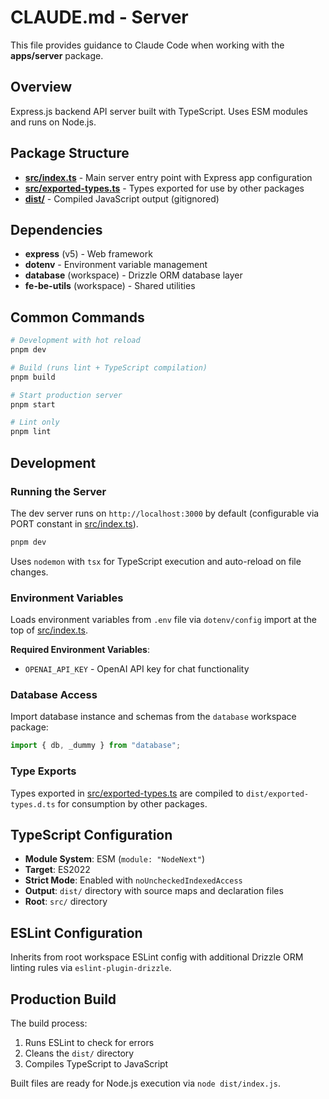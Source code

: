 # CLAUDE.md - Server

This file provides guidance to Claude Code when working with the **apps/server** package.

## Overview

Express.js backend API server built with TypeScript. Uses ESM modules and runs on Node.js.

## Package Structure

- **[src/index.ts](src/index.ts)** - Main server entry point with Express app configuration
- **[src/exported-types.ts](src/exported-types.ts)** - Types exported for use by other packages
- **[dist/](dist/)** - Compiled JavaScript output (gitignored)

## Dependencies

- **express** (v5) - Web framework
- **dotenv** - Environment variable management
- **database** (workspace) - Drizzle ORM database layer
- **fe-be-utils** (workspace) - Shared utilities

## Common Commands

```bash
# Development with hot reload
pnpm dev

# Build (runs lint + TypeScript compilation)
pnpm build

# Start production server
pnpm start

# Lint only
pnpm lint
```

## Development

### Running the Server

The dev server runs on `http://localhost:3000` by default (configurable via PORT constant in [src/index.ts](src/index.ts#L6)).

```bash
pnpm dev
```

Uses `nodemon` with `tsx` for TypeScript execution and auto-reload on file changes.

### Environment Variables

Loads environment variables from `.env` file via `dotenv/config` import at the top of [src/index.ts](src/index.ts#L1).

**Required Environment Variables**:
- `OPENAI_API_KEY` - OpenAI API key for chat functionality

### Database Access

Import database instance and schemas from the `database` workspace package:

```typescript
import { db, _dummy } from "database";
```

### Type Exports

Types exported in [src/exported-types.ts](src/exported-types.ts) are compiled to `dist/exported-types.d.ts` for consumption by other packages.

## TypeScript Configuration

- **Module System**: ESM (`module: "NodeNext"`)
- **Target**: ES2022
- **Strict Mode**: Enabled with `noUncheckedIndexedAccess`
- **Output**: `dist/` directory with source maps and declaration files
- **Root**: `src/` directory

## ESLint Configuration

Inherits from root workspace ESLint config with additional Drizzle ORM linting rules via `eslint-plugin-drizzle`.

## Production Build

The build process:
1. Runs ESLint to check for errors
2. Cleans the `dist/` directory
3. Compiles TypeScript to JavaScript

Built files are ready for Node.js execution via `node dist/index.js`.
